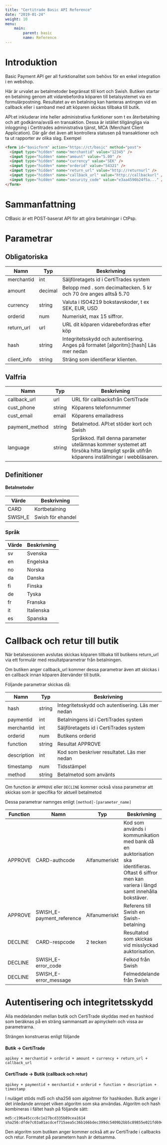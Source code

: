 ```yaml
---
title: "Certitrade Basic API Reference"
date: "2019-01-24"
weight: 10
menu: 
    main:
        parent: basic
        name: Reference
---
```


# Introduktion

Basic Payment API ger all funktionalitet som behövs för en enkel integration i en webshop.

Här är urvalet av betalmetoder begränsat till kort och Swish. Butiken startar en betalning genom att vidarebefordra köparen till betalsystemet via en formulärpostning. Resultatet av en betalning kan hanteras antingen vid en callback eller i samband med att köparen skickas tillbaka till butik.

API:et inkluderar inte heller administrativa funktioner som t ex återbetalning och att godkänna/avslå en transaktion. Dessa är istället tillgängliga via inloggning i Certitrades administrativa tjänst, MCA (Merchant Client Application). Där går det även att kontrollera statusen på transaktioner och ta ut rapporter av olika slag.
Exempel

``` html
<form id="basicform" action="https://ct/basic" method="post">
  <input type="hidden" name="merchantid" value="12345" />
  <input type="hidden" name="amount" value="5.00" />
  <input type="hidden" name="currency" value="SEK" />
  <input type="hidden" name="orderid" value="54321" />
  <input type="hidden" name="return_url" value="http://returnurl" />
  <input type="hidden" name="callback_url" value="http://callbackurl" />
  <input type="hidden" name="security_code" value="e3aa4590b24f5a..." />
</form>
```

# Sammanfattning

CtBasic är ett POST-baserat API för att göra betalningar i CtPsp.

# Parametrar

## Obligatoriska

| Namn | Typ | Beskrivning |
|---|---|---|
| merchantid | int | Säljföretagets id i CertiTrades system |
| amount | decimal | Belopp med . som decimaltecken. 5 kr och 70 öre anges alltså 5.70 |
| currency | string | Valuta i ISO4219 bokstavskoder, t ex SEK, EUR, USD |
| orderid | num | Numeriskt, max 15 siffror. |
| return_url | url | URL dit köparen vidarebefordras efter köp |
| hash | string | Integritetsskydd och autentisering. Anges på formatet [algoritm]:[hash] Läs mer nedan |
| client_info | string | Sträng som identifierar klienten. |

## Valfria

| Namn | Typ | Beskrivning |
|---|---|---|
| callback_url | url | URL för callbacksfrån CertiTrade |
| cust_phone | string | Köparens telefonnummer |
| cust_email | email | Köparens emailadress |
| payment_method | string | Betalmetod. API:et stöder kort och Swish |
| language | string | Språkkod. Ifall denna parameter utelämnas kommer systemet att försöka hitta lämpligt språk utifrån köparens inställningar i webbläsaren. |

## Definitioner
#### Betalmetoder

| Värde | Beskrivning |
|---|---|
| CARD | Kortbetalning |
| SWISH_E | Swish för ehandel |

### Språk

| Värde | Beskrivning |
|---|---|
| sv | Svenska |
| en | Engelska |
| no | Norska |
| da | Danska |
| fi | Finska |
| de | Tyska |
| fr | Franska |
| it | Italienska |
| es | Spanska |

# Callback och retur till butik

När betalsessionen avslutas skickas köparen tillbaka till butikens return_url via ett formulär med resultatparametrar från betalningen.

Om butiken anger callback_url kommer dessa parametrar även att skickas i en callback innan köparen återvänder till butik.

Följande parametrar skickas då:

| Namn | Typ | Beskrivning |
|---|---|---|
| hash| string | Integritetsskydd och autentisering. Läs mer nedan |
| paymentid| int | Betalningens id i CertiTrades system |
| merchantid| int | Säljföretagets id i CertiTrades system |
| orderid| num | Butikens orderid |
| function| string | Resultat APPROVE|DECLINE|CANCEL|ERROR |
| description| int | Kod som beskriver resultatet. Läs mer nedan |
| timestamp| num | Tidsstämpel |
| method| string | Betalmetod som använts |

Om function är `APPROVE` eller `DECLINE` kommer också vissa parametrar att skickas som är specifika för aktuell betalmetod

Dessa parametrar namnges enligt `[method]-[parameter_name]`

| Function | Namn | Typ | Beskrivning |
|---|---|---|---|
| APPROVE | CARD-authcode | Alfanumeriskt | Kod som används i kommunikation med bank då en auktorisation ska identifieras. Oftast 6 siffror men kan variera i längd samt innehålla bokstäver. |
| APPROVE | SWISH_E-payment_reference | Alfanumeriskt | Referens till Swish en Swish-betalning |
| DECLINE | CARD-respcode | 2 tecken | Resultatod som skickas vid misslyckad auktorisation. |
| DECLINE | SWISH_E-error_code | | Felkod från Swish |
| DECLINE | SWISH_E-error_message | | Felmeddelande från Swish |

# Autentisering och integritetsskydd

Alla meddelanden mellan butik och CertiTrade skyddas med en hashkod som beräknas på en sträng sammansatt av apinyckeln och vissa av parametrarna.

Strängen konstrueras enligt följande

#### Butik -> CertiTrade
```
apikey + merchantid + orderid + amount + currency + return_url + callback_url
```

#### CertiTrade -> Butik (callback och retur)
```
apikey + paymentid + merchantid + orderid + function + description + timestamp
```

I nuläget stöds md5 och sha256 som algoitmer för hashkoden. Butik anger i det inledande anropet
vilken algoritm som ska användas. Algoritm och hash kombineras i fältet hash på följande sätt:

```
md5:c196a45ccc6c1e27bcd335b89cea1614
sha256:dfde7c03a01acdcef715aea5c36b166bdec399dc5409b2bb5c89855e021fd694
```

Den algoritm som butiken anger kommer också att av CertiTrade i callbacks och retur.
Formatet på parametern hash är detsamma.
